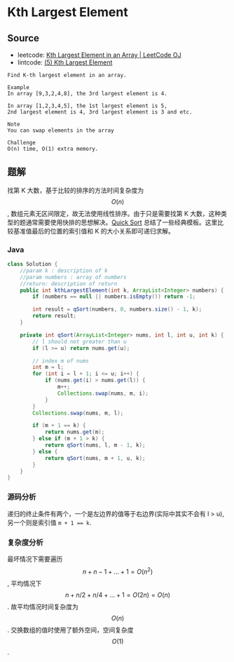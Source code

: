 # Kth Largest Element

## Source

- leetcode: [Kth Largest Element in an Array | LeetCode OJ](https://leetcode.com/problems/kth-largest-element-in-an-array/)
- lintcode: [(5) Kth Largest Element](http://www.lintcode.com/en/problem/kth-largest-element/)

```
Find K-th largest element in an array.

Example
In array [9,3,2,4,8], the 3rd largest element is 4.

In array [1,2,3,4,5], the 1st largest element is 5,
2nd largest element is 4, 3rd largest element is 3 and etc.

Note
You can swap elements in the array

Challenge
O(n) time, O(1) extra memory.
```

## 题解

找第 K 大数，基于比较的排序的方法时间复杂度为 $$O(n)$$, 数组元素无区间限定，故无法使用线性排序。由于只是需要找第 K 大数，这种类型的题通常需要使用快排的思想解决。[Quick Sort](http://algorithm.yuanbin.me/zh-cn/basics_sorting/quick_sort.html) 总结了一些经典模板。这里比较基准值最后的位置的索引值和 K 的大小关系即可递归求解。

### Java

```java
class Solution {
    //param k : description of k
    //param numbers : array of numbers
    //return: description of return
    public int kthLargestElement(int k, ArrayList<Integer> numbers) {
        if (numbers == null || numbers.isEmpty()) return -1;

        int result = qSort(numbers, 0, numbers.size() - 1, k);
        return result;
    }

    private int qSort(ArrayList<Integer> nums, int l, int u, int k) {
        // l should not greater than u
        if (l >= u) return nums.get(u);

        // index m of nums
        int m = l;
        for (int i = l + 1; i <= u; i++) {
            if (nums.get(i) > nums.get(l)) {
                m++;
                Collections.swap(nums, m, i);
            }
        }
        Collections.swap(nums, m, l);

        if (m + 1 == k) {
            return nums.get(m);
        } else if (m + 1 > k) {
            return qSort(nums, l, m - 1, k);
        } else {
            return qSort(nums, m + 1, u, k);
        }
    }
}
```

### 源码分析

递归的终止条件有两个，一个是左边界的值等于右边界(实际中其实不会有 l > u), 另一个则是索引值 `m + 1 == k`.

### 复杂度分析

最坏情况下需要遍历 $$ n + n - 1 + ... + 1 = O(n^2)$$, 平均情况下 $$n + n/2 + n/4 + ... + 1 = O(2n)=O(n)$$. 故平均情况时间复杂度为 $$O(n)$$. 交换数组的值时使用了额外空间，空间复杂度 $$O(1)$$.
